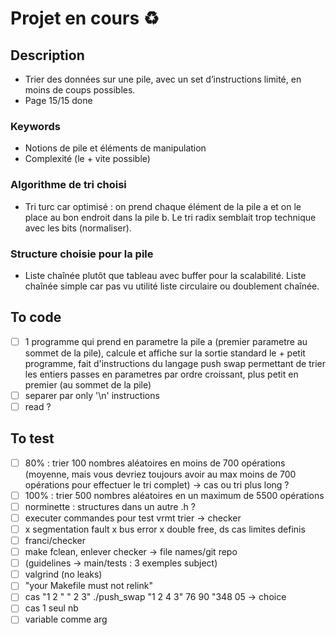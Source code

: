 # Projet en cours ♻️

## Description 
- Trier des données sur une pile, avec un set d’instructions limité, en moins de coups possibles.
- Page 15/15 done

### Keywords
- Notions de pile et éléments de manipulation
- Complexité (le + vite possible)

### Algorithme de tri choisi 
- Tri turc car optimisé : on prend chaque élément de la pile a et on le place au bon endroit dans la pile b. Le tri radix semblait trop technique avec les bits (normaliser).

### Structure choisie pour la pile
- Liste chaînée plutôt que tableau avec buffer pour la scalabilité. Liste chaînée simple car pas vu utilité liste circulaire ou doublement chaînée. 

## To code
- [ ] 1 programme qui prend en parametre la pile a (premier parametre au sommet de la pile), calcule et affiche sur la sortie standard le + petit programme, fait d'instructions du langage push swap permettant de trier les entiers passes en parametres par ordre croissant, plus petit en premier (au sommet de la pile)
- [ ] separer par only '\n' instructions
- [ ] read ?

## To test
- [ ] 80% : trier 100 nombres aléatoires en moins de 700 opérations (moyenne, mais vous devriez toujours avoir au max moins de 700 opérations pour effectuer le tri complet) -> cas ou tri plus long ?
- [ ] 100% : trier 500 nombres aléatoires en un maximum de 5500 opérations
- [ ] norminette : structures dans un autre .h ?
- [ ] executer commandes pour test vrmt trier -> checker 
- [ ] x segmentation fault x bus error x double free, ds cas limites definis 
- [ ] franci/checker
- [ ] make fclean, enlever checker -> file names/git repo
- [ ] (guidelines -> main/tests : 3 exemples subject)
- [ ] valgrind (no leaks)
- [ ] "your Makefile must not relink"
- [ ] cas "1 2 " " 2 3" ./push_swap "1 2 4 3" 76 90 "348 05 -> choice
- [ ] cas 1 seul nb
- [ ] variable comme arg
